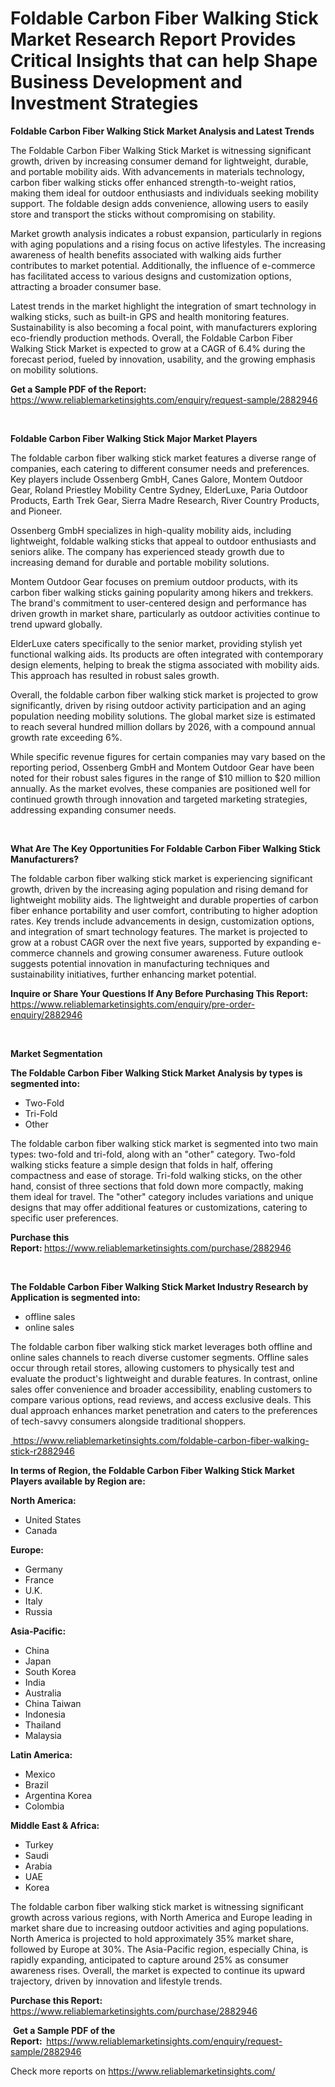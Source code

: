 <p><h1>Foldable Carbon Fiber Walking Stick Market Research Report Provides Critical Insights that can help Shape Business Development and Investment Strategies</h1></p><p><strong>Foldable Carbon Fiber Walking Stick Market Analysis and Latest Trends</strong></p>
<p><p>The Foldable Carbon Fiber Walking Stick Market is witnessing significant growth, driven by increasing consumer demand for lightweight, durable, and portable mobility aids. With advancements in materials technology, carbon fiber walking sticks offer enhanced strength-to-weight ratios, making them ideal for outdoor enthusiasts and individuals seeking mobility support. The foldable design adds convenience, allowing users to easily store and transport the sticks without compromising on stability.</p><p>Market growth analysis indicates a robust expansion, particularly in regions with aging populations and a rising focus on active lifestyles. The increasing awareness of health benefits associated with walking aids further contributes to market potential. Additionally, the influence of e-commerce has facilitated access to various designs and customization options, attracting a broader consumer base.</p><p>Latest trends in the market highlight the integration of smart technology in walking sticks, such as built-in GPS and health monitoring features. Sustainability is also becoming a focal point, with manufacturers exploring eco-friendly production methods. Overall, the Foldable Carbon Fiber Walking Stick Market is expected to grow at a CAGR of 6.4% during the forecast period, fueled by innovation, usability, and the growing emphasis on mobility solutions.</p></p>
<p><strong>Get a Sample PDF of the Report:&nbsp;</strong> <a href="https://www.reliablemarketinsights.com/enquiry/request-sample/2882946?utm_campaign=2532&utm_medium=2&utm_source=Github&utm_content=ia&utm_term=13032025&utm_id=foldable-carbon-fiber-walking-stick">https://www.reliablemarketinsights.com/enquiry/request-sample/2882946</a></p>
<p>&nbsp;</p>
<p><strong>Foldable Carbon Fiber Walking Stick Major Market Players</strong></p>
<p><p>The foldable carbon fiber walking stick market features a diverse range of companies, each catering to different consumer needs and preferences. Key players include Ossenberg GmbH, Canes Galore, Montem Outdoor Gear, Roland Priestley Mobility Centre Sydney, ElderLuxe, Paria Outdoor Products, Earth Trek Gear, Sierra Madre Research, River Country Products, and Pioneer. </p><p>Ossenberg GmbH specializes in high-quality mobility aids, including lightweight, foldable walking sticks that appeal to outdoor enthusiasts and seniors alike. The company has experienced steady growth due to increasing demand for durable and portable mobility solutions. </p><p>Montem Outdoor Gear focuses on premium outdoor products, with its carbon fiber walking sticks gaining popularity among hikers and trekkers. The brand's commitment to user-centered design and performance has driven growth in market share, particularly as outdoor activities continue to trend upward globally.</p><p>ElderLuxe caters specifically to the senior market, providing stylish yet functional walking aids. Its products are often integrated with contemporary design elements, helping to break the stigma associated with mobility aids. This approach has resulted in robust sales growth.</p><p>Overall, the foldable carbon fiber walking stick market is projected to grow significantly, driven by rising outdoor activity participation and an aging population needing mobility solutions. The global market size is estimated to reach several hundred million dollars by 2026, with a compound annual growth rate exceeding 6%.</p><p>While specific revenue figures for certain companies may vary based on the reporting period, Ossenberg GmbH and Montem Outdoor Gear have been noted for their robust sales figures in the range of $10 million to $20 million annually. As the market evolves, these companies are positioned well for continued growth through innovation and targeted marketing strategies, addressing expanding consumer needs.</p></p>
<p>&nbsp;</p>
<p><strong>What Are The Key Opportunities For Foldable Carbon Fiber Walking Stick Manufacturers?</strong></p>
<p><p>The foldable carbon fiber walking stick market is experiencing significant growth, driven by the increasing aging population and rising demand for lightweight mobility aids. The lightweight and durable properties of carbon fiber enhance portability and user comfort, contributing to higher adoption rates. Key trends include advancements in design, customization options, and integration of smart technology features. The market is projected to grow at a robust CAGR over the next five years, supported by expanding e-commerce channels and growing consumer awareness. Future outlook suggests potential innovation in manufacturing techniques and sustainability initiatives, further enhancing market potential.</p></p>
<p><strong>Inquire or Share Your Questions If Any Before Purchasing This Report:</strong> <a href="https://www.reliablemarketinsights.com/enquiry/pre-order-enquiry/2882946?utm_campaign=2532&utm_medium=2&utm_source=Github&utm_content=ia&utm_term=13032025&utm_id=foldable-carbon-fiber-walking-stick">https://www.reliablemarketinsights.com/enquiry/pre-order-enquiry/2882946</a></p>
<p>&nbsp;</p>
<p><strong>Market Segmentation</strong></p>
<p><strong>The Foldable Carbon Fiber Walking Stick Market Analysis by types is segmented into:</strong></p>
<p><ul><li>Two-Fold</li><li>Tri-Fold</li><li>Other</li></ul></p>
<p><p>The foldable carbon fiber walking stick market is segmented into two main types: two-fold and tri-fold, along with an "other" category. Two-fold walking sticks feature a simple design that folds in half, offering compactness and ease of storage. Tri-fold walking sticks, on the other hand, consist of three sections that fold down more compactly, making them ideal for travel. The "other" category includes variations and unique designs that may offer additional features or customizations, catering to specific user preferences.</p></p>
<p><strong>Purchase this Report:&nbsp;</strong><a href="https://www.reliablemarketinsights.com/purchase/2882946?utm_campaign=2532&utm_medium=2&utm_source=Github&utm_content=ia&utm_term=13032025&utm_id=foldable-carbon-fiber-walking-stick">https://www.reliablemarketinsights.com/purchase/2882946</a></p>
<p>&nbsp;</p>
<p><strong>The Foldable Carbon Fiber Walking Stick Market Industry Research by Application is segmented into:</strong></p>
<p><ul><li>offline sales</li><li>online sales</li></ul></p>
<p><p>The foldable carbon fiber walking stick market leverages both offline and online sales channels to reach diverse customer segments. Offline sales occur through retail stores, allowing customers to physically test and evaluate the product's lightweight and durable features. In contrast, online sales offer convenience and broader accessibility, enabling customers to compare various options, read reviews, and access exclusive deals. This dual approach enhances market penetration and caters to the preferences of tech-savvy consumers alongside traditional shoppers.</p></p>
<p><a href="https://www.reliablemarketinsights.com/foldable-carbon-fiber-walking-stick-r2882946?utm_campaign=2532&utm_medium=2&utm_source=Github&utm_content=ia&utm_term=13032025&utm_id=foldable-carbon-fiber-walking-stick">&nbsp;https://www.reliablemarketinsights.com/foldable-carbon-fiber-walking-stick-r2882946</a></p>
<p><strong>In terms of Region, the Foldable Carbon Fiber Walking Stick Market Players available by Region are:</strong></p>
<p>
    <p> <strong> North America: </strong>
        <ul>
            <li>United States</li>
            <li>Canada</li>
        </ul>
        </p> 
    <p> <strong> Europe: </strong>
        <ul>
            <li>Germany</li>
            <li>France</li>
            <li>U.K.</li>
            <li>Italy</li>
            <li>Russia</li>
        </ul>
        </p> 
    <p> <strong> Asia-Pacific: </strong>
        <ul>
            <li>China</li>
            <li>Japan</li>
            <li>South Korea</li>
            <li>India</li>
            <li>Australia</li>
            <li>China Taiwan</li>
            <li>Indonesia</li>
            <li>Thailand</li>
            <li>Malaysia</li>
        </ul>
        </p> 
    <p> <strong> Latin America: </strong>
        <ul>
            <li>Mexico</li>
            <li>Brazil</li>
            <li>Argentina Korea</li>
            <li>Colombia</li>
        </ul>
        </p> 
    <p> <strong> Middle East & Africa: </strong>
        <ul>
            <li>Turkey</li>
            <li>Saudi</li>
            <li>Arabia</li>
            <li>UAE</li>
            <li>Korea</li>
        </ul>
    </p>
    </p>
<p><p>The foldable carbon fiber walking stick market is witnessing significant growth across various regions, with North America and Europe leading in market share due to increasing outdoor activities and aging populations. North America is projected to hold approximately 35% market share, followed by Europe at 30%. The Asia-Pacific region, especially China, is rapidly expanding, anticipated to capture around 25% as consumer awareness rises. Overall, the market is expected to continue its upward trajectory, driven by innovation and lifestyle trends.</p></p>
<p><strong>Purchase this Report: </strong><a href="https://www.reliablemarketinsights.com/purchase/2882946?utm_campaign=2532&utm_medium=2&utm_source=Github&utm_content=ia&utm_term=13032025&utm_id=foldable-carbon-fiber-walking-stick">https://www.reliablemarketinsights.com/purchase/2882946</a></p>
<p>&nbsp;<strong>Get a Sample PDF of the Report:&nbsp;&nbsp;</strong><a href="https://www.reliablemarketinsights.com/enquiry/request-sample/2882946?utm_campaign=2532&utm_medium=2&utm_source=Github&utm_content=ia&utm_term=13032025&utm_id=foldable-carbon-fiber-walking-stick">https://www.reliablemarketinsights.com/enquiry/request-sample/2882946</a></p>
<p><strong></strong></p>
<p>Check more reports on <a href="https://www.reliablemarketinsights.com/?utm_campaign=2532&utm_medium=2&utm_source=Github&utm_content=ia&utm_term=13032025&utm_id=foldable-carbon-fiber-walking-stick">https://www.reliablemarketinsights.com/</a></p>